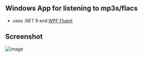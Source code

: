 ## Windows App for listening to mp3s/flacs
- uses .NET 9 and [WPF Fluent](https://learn.microsoft.com/en-us/dotnet/desktop/wpf/whats-new/net90) 

## Screenshot
![image](https://github.com/user-attachments/assets/b7a90bab-b6e5-4252-a210-17d26b52da96)

